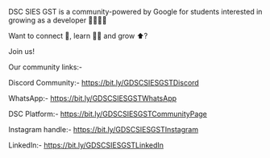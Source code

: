 DSC SIES GST is a community-powered by Google for students interested in growing as a developer 👩‍💻👨‍💻 

Want to connect 🤝, learn 🧑‍💻 and grow ⬆️?

Join us! 

Our community links:-

Discord Community:-
https://bit.ly/GDSCSIESGSTDiscord

WhatsApp:-
https://bit.ly/GDSCSIESGSTWhatsApp

DSC Platform:-
https://bit.ly/GDSCSIESGSTCommunityPage

Instagram handle:-
https://bit.ly/GDSCSIESGSTInstagram

LinkedIn:-
https://bit.ly/GDSCSIESGSTLinkedIn

